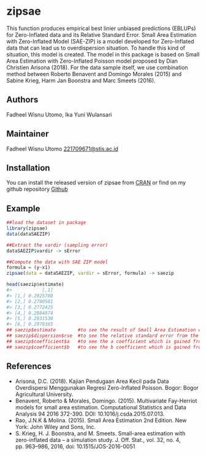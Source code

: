 
<!-- README.md is generated from README.Rmd. Please edit that file -->

# zipsae

<!-- badges: start -->
<!-- badges: end -->

This function produces empirical best linier unbiased predictions
(EBLUPs) for Zero-Inflated data and its Relative Standard Error. Small
Area Estimation with Zero-Inflated Model (SAE-ZIP) is a model developed
for Zero-Inflated data that can lead us to overdispersion situation. To
handle this kind of situation, this model is created. The model in this
package is based on Small Area Estimation with Zero-Inflated Poisson
model proposed by Dian Christien Arisona (2018). For the data sample
itself, we use combination method between Roberto Benavent and Domingo
Morales (2015) and Sabine Krieg, Harm Jan Boonstra and Marc Smeets
(2016).

## Authors

Fadheel Wisnu Utomo, Ika Yuni Wulansari

## Maintainer

Fadheel Wisnu Utomo <221709671@stis.ac.id>

## Installation

You can install the released version of zipsae from
[CRAN](https://CRAN.R-project.org) or find on my github repository
[Github](https://github.com/dheel)

## Example

``` r
##load the dataset in package
library(zipsae)
data(dataSAEZIP)

##Extract the vardir (sampling error)
dataSAEZIP$vardir -> sError

##Compute the data with SAE ZIP model
formula = (y~x1)
zipsae(data = dataSAEZIP, vardir = sError, formula) -> saezip

head(saezip$estimate)
#>           [,1]
#> [1,] 0.2925708
#> [2,] 0.2790501
#> [3,] 0.2772425
#> [4,] 0.2884874
#> [5,] 0.2931530
#> [6,] 0.2970365
## saezip$estimate        #to see the result of Small Area Estimation with Zero-Inflated Model
## saezip$dispersion$rse  #to see the relative standard error from the estimation
## saezip$coefficient$a   #to see the a coefficient which is gained from the non-zero compilation data
## saezip$coefficient$b   #to see the b coefficient which is gained from the complete compilation data.
```

## References

-   Arisona, D.C. (2018). Kajian Pendugaan Area Kecil pada Data
    Overdispersi Menggunakan Regresi Zero-Inflated Poisson. Bogor: Bogor
    Agricultural University.
-   Benavent, Roberto & Morales, Domingo. (2015). Multivariate
    Fay-Herriot models for small area estimation. Computational
    Statistics and Data Analysis 94 2016 372-390. DOI:
    10.1016/j.csda.2015.07.013.
-   Rao, J.N.K & Molina. (2015). Small Area Estimation 2nd Edition. New
    York: John Wiley and Sons, Inc.
-   S. Krieg, H. J. Boonstra, and M. Smeets. Small-area estimation with
    zero-inflated data – a simulation study. J. Off. Stat., vol. 32, no.
    4, pp. 963–986, 2016, doi: 10.1515/JOS-2016-0051
